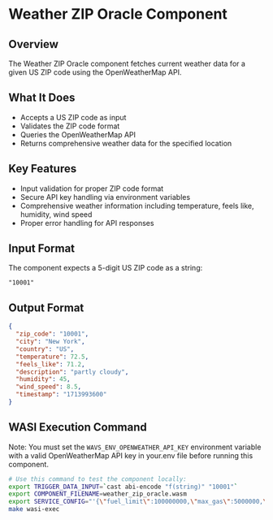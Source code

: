 # Weather ZIP Oracle Component

## Overview

The Weather ZIP Oracle component fetches current weather data for a given US ZIP code using the OpenWeatherMap API.

## What It Does

- Accepts a US ZIP code as input
- Validates the ZIP code format
- Queries the OpenWeatherMap API
- Returns comprehensive weather data for the specified location

## Key Features

- Input validation for proper ZIP code format
- Secure API key handling via environment variables
- Comprehensive weather information including temperature, feels like, humidity, wind speed
- Proper error handling for API responses

## Input Format

The component expects a 5-digit US ZIP code as a string:

```
"10001"
```

## Output Format

```json
{
  "zip_code": "10001",
  "city": "New York",
  "country": "US",
  "temperature": 72.5,
  "feels_like": 71.2,
  "description": "partly cloudy",
  "humidity": 45,
  "wind_speed": 8.5,
  "timestamp": "1713993600"
}
```

## WASI Execution Command

Note: You must set the `WAVS_ENV_OPENWEATHER_API_KEY` environment variable with a valid OpenWeatherMap API key in your.env file before running this component.

```bash
# Use this command to test the component locally:
export TRIGGER_DATA_INPUT=`cast abi-encode "f(string)" "10001"`
export COMPONENT_FILENAME=weather_zip_oracle.wasm
export SERVICE_CONFIG="'{\"fuel_limit\":100000000,\"max_gas\":5000000,\"host_envs\":[\"WAVS_ENV_OPENWEATHER_API_KEY\"],\"kv\":[],\"workflow_id\":\"default\",\"component_id\":\"default\"}'"
make wasi-exec
```

